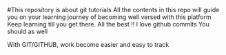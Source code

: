 #This repository is about git tutorials
All the contents in this repo will guide you on your learning journey of becoming well versed with this platform
Keep learning till you get there. 
All the best !!
I love github commits
You should as well

With GIT/GITHUB, work become easier and easy to track 
